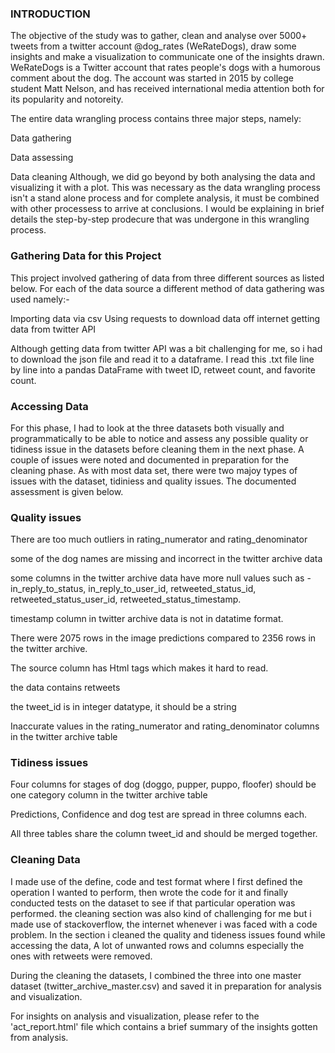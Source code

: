 ### INTRODUCTION

The objective of the study was to gather, clean and analyse over 5000+ tweets from a twitter account @dog_rates (WeRateDogs), draw some insights and make a visualization to communicate one of the insights drawn. WeRateDogs is a Twitter account that rates people's dogs with a humorous comment about the dog. The account was started in 2015 by college student Matt Nelson, and has received international media attention both for its popularity and notoreity.

The entire data wrangling process contains three major steps, namely:

Data gathering

Data assessing

Data cleaning Although, we did go beyond by both analysing the data and visualizing it with a plot. This was necessary as the data wrangling process isn't a stand alone process and for complete analysis, it must be combined with other processess to arrive at conclusions. I would be explaining in brief details the step-by-step prodecure that was undergone in this wrangling process.

### Gathering Data for this Project
This project involved gathering of data from three different sources as listed below. For each of the data source a different method of data gathering was used namely:-

Importing data via csv Using requests to download data off internet getting data from twitter API

Although getting data from twitter API was a bit challenging for me, so i had to download the json file and read it to a dataframe. I read this .txt file line by line into a pandas DataFrame with tweet ID, retweet count, and favorite count.

### Accessing Data
For this phase, I had to look at the three datasets both visually and programmatically to be able to notice and assess any possible quality or tidiness issue in the datasets before cleaning them in the next phase. A couple of issues were noted and documented in preparation for the cleaning phase. As with most data set, there were two majoy types of issues with the dataset, tidiniess and quality issues. The documented assessment is given below.


### Quality issues
There are too much outliers in rating_numerator and rating_denominator

some of the dog names are missing and incorrect in the twitter archive data

some columns in the twitter archive data have more null values such as - in_reply_to_status, in_reply_to_user_id, retweeted_status_id, retweeted_status_user_id, retweeted_status_timestamp.

timestamp column in twitter archive data is not in datatime format.

There were 2075 rows in the image predictions compared to 2356 rows in the twitter archive.

The source column has Html tags which makes it hard to read.

the data contains retweets

the tweet_id is in integer datatype, it should be a string

Inaccurate values in the rating_numerator and rating_denominator columns in the twitter archive table

### Tidiness issues
Four columns for stages of dog (doggo, pupper, puppo, floofer) should be one category column in the twitter archive table

Predictions, Confidence and dog test are spread in three columns each.

All three tables share the column tweet_id and should be merged together.

### Cleaning Data
I made use of the define, code and test format where I first defined the operation I wanted to perform, then wrote the code for it and finally conducted tests on the dataset to see if that particular operation was performed. the cleaning section was also kind of challenging for me but i made use of stackoverflow, the internet whenever i was faced with a code problem. In the section i cleaned the quality and tideness issues found while accessing the data, A lot of unwanted rows and columns especially the ones with retweets were removed.

During the cleaning the datasets, I combined the three into one master dataset (twitter_archive_master.csv) and saved it in preparation for analysis and visualization.

For insights on analysis and visualization, please refer to the 'act_report.html' file which contains a brief summary of the insights gotten from analysis.
